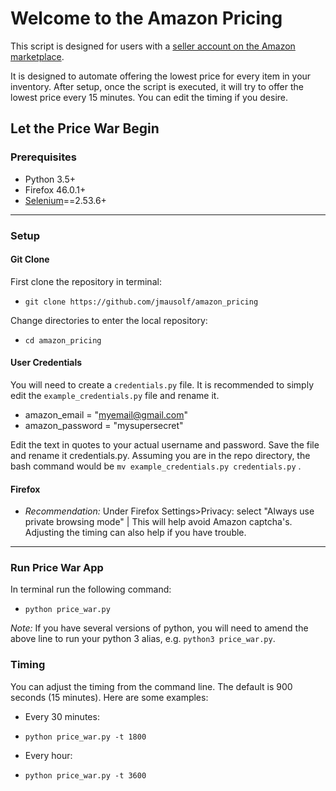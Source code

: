 # Welcome to the Amazon Pricing


This script is designed for users with a [seller account on the Amazon marketplace](https://services.amazon.com/content/sell-on-amazon.htm?ld=SCSOAStriplogin).

It is designed to automate offering the lowest price for every item in your inventory. After setup, once the script is executed, it will try to offer the lowest price every 15 minutes. You can edit the timing if you desire.

## Let the Price War Begin

### Prerequisites

* Python 3.5+
* Firefox 46.0.1+
* [Selenium](http://selenium-python.readthedocs.io)==2.53.6+

---

### Setup

#### Git Clone

First clone the repository in terminal:
* `git clone https://github.com/jmausolf/amazon_pricing`

Change directories to enter the local repository:
* `cd amazon_pricing`

#### User Credentials

You will need to create a `credentials.py` file. It is recommended to simply edit the `example_credentials.py` file and rename it.

* amazon_email = "myemail@gmail.com"
* amazon_password = "mysupersecret"

Edit the text in quotes to your actual username and password. Save the file and rename it credentials.py. Assuming you are in the repo directory, the bash command would be `mv example_credentials.py credentials.py` .

#### Firefox

* *Recommendation:* Under Firefox Settings>Privacy: select "Always use private browsing mode" | This will help avoid Amazon captcha's. Adjusting the timing can also help if you have trouble.

---

### Run Price War App

In terminal run the following command:

* `python price_war.py`

*Note:* If you have several versions of python, you will need to amend the above line to run your python 3 alias, e.g. `python3 price_war.py`.


### Timing

You can adjust the timing from the command line. The default is 900 seconds (15 minutes). Here are some examples:

* Every 30 minutes:
* `python price_war.py -t 1800`

* Every hour:
* `python price_war.py -t 3600`
